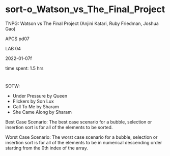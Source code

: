 # sort-o_Watson_vs_The_Final_Project

TNPG: Watson vs The Final Project (Anjini Katari, Ruby Friedman, Joshua Gao)

APCS pd07

LAB 04

2022-01-07f

time spent: 1.5 hrs

#

SOTW:
  - Under Pressure by Queen
  - Flickers by Son Lux
  - Call To Me by Sharam
  - She Came Along by Sharam

Best Case Scenario:
  The best case scenario for a bubble, selection or insertion sort is for all 
  of the elements to be sorted. 

Worst Case Scenario:
  The worst case scenario for a bubble, selection or insertion sort is for all 
  of the elements to be in numerical descending order starting from the 0th 
  index of the array. 
